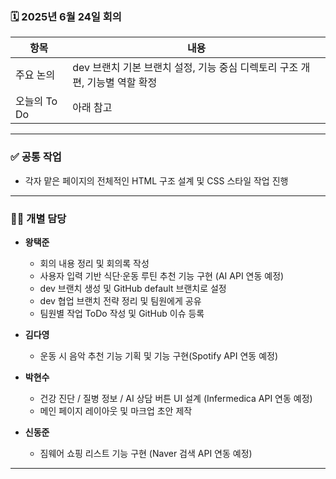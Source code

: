 ### 🗓️ 2025년 6월 24일 회의

| 항목            | 내용                                                                 |
|-----------------|----------------------------------------------------------------------|
| 주요 논의       | dev 브랜치 기본 브랜치 설정, 기능 중심 디렉토리 구조 개편, 기능별 역할 확정 |
| 오늘의 To Do    | 아래 참고                                                             |

---

### ✅ 공통 작업

- 각자 맡은 페이지의 전체적인 HTML 구조 설계 및 CSS 스타일 작업 진행

---

### 🧑‍💻 개별 담당

- **왕택준**
  - 회의 내용 정리 및 회의록 작성
  - 사용자 입력 기반 식단·운동 루틴 추천 기능 구현 (AI API 연동 예정)
  - dev 브랜치 생성 및 GitHub default 브랜치로 설정
  - dev 협업 브랜치 전략 정리 및 팀원에게 공유
  - 팀원별 작업 ToDo 작성 및 GitHub 이슈 등록

- **김다영**
  - 운동 시 음악 추천 기능 기획 및 기능 구현(Spotify API 연동 예정)

- **박현수**
  - 건강 진단 / 질병 정보 / AI 상담 버튼 UI 설계 (Infermedica API 연동 예정)
  - 메인 페이지 레이아웃 및 마크업 초안 제작

- **신동준**
  - 짐웨어 쇼핑 리스트 기능 구현 (Naver 검색 API 연동 예정)

---
